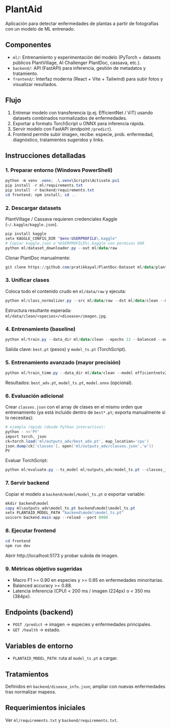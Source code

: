 # PlantAid

Aplicación para detectar enfermedades de plantas a partir de fotografías con un modelo de ML entrenado.

## Componentes
- `ml/`: Entrenamiento y experimentación del modelo (PyTorch + datasets públicos PlantVillage, AI Challenger PlantDoc, cassava, etc.).
- `backend/`: API (FastAPI) para inferencia, gestión de metadatos y tratamiento.
- `frontend/`: Interfaz moderna (React + Vite + Tailwind) para subir fotos y visualizar resultados.

## Flujo
1. Entrenar modelo con transferencia (p.ej. EfficientNet / ViT) usando datasets combinados normalizados de enfermedades.
2. Exportar a formato TorchScript u ONNX para inferencia rápida.
3. Servir modelo con FastAPI (endpoint `/predict`).
4. Frontend permite subir imagen, recibe: especie, prob. enfermedad, diagnóstico, tratamientos sugeridos y links.

## Instrucciones detalladas

### 1. Preparar entorno (Windows PowerShell)
```powershell
python -m venv .venv; .\.venv\Scripts\Activate.ps1
pip install -r ml/requirements.txt
pip install -r backend/requirements.txt
cd frontend; npm install; cd ..
```

### 2. Descargar datasets
PlantVillage / Cassava requieren credenciales Kaggle (`~/.kaggle/kaggle.json`).
```powershell
pip install kaggle
setx KAGGLE_CONFIG_DIR "$env:USERPROFILE\.kaggle"
# Copiar kaggle.json a %USERPROFILE%\.kaggle con permisos 600
python ml/dataset_downloader.py --out ml/data/raw
```
Clonar PlantDoc manualmente:
```powershell
git clone https://github.com/pratikkayal/PlantDoc-Dataset ml/data/plantdoc
```

### 3. Unificar clases
Coloca todo el contenido crudo en `ml/data/raw` y ejecuta:
```powershell
python ml/class_normalizer.py --src ml/data/raw --dst ml/data/clean --min_per_class 30
```
Estructura resultante esperada: `ml/data/clean/<species>/<disease>/imagen.jpg`.

### 4. Entrenamiento (baseline)
```powershell
python ml/train.py --data_dir ml/data/clean --epochs 12 --balanced --out_dir ml/outputs_baseline
```
Salida clave: `best.pt` (pesos) y `model_ts.pt` (TorchScript).

### 5. Entrenamiento avanzado (mayor precisión)
```powershell
python ml/train_timm.py --data_dir ml/data/clean --model efficientnetv2_rw_s --img_size 384 --epochs 40 --balanced --mixup 0.4 --cutmix 1.0 --smoothing 0.1 --out_dir ml/outputs_adv --export_onnx
```
Resultados: `best_adv.pt`, `model_ts.pt`, `model.onnx` (opcional).

### 6. Evaluación adicional
Crear `classes.json` con el array de clases en el mismo orden que entrenamiento (ya está incluido dentro de `best*.pt`; exporta manualmente si lo necesitas):
```powershell
# ejemplo rápido (desde Python interactivo):
python - <<'PY'
import torch, json
ck=torch.load('ml/outputs_adv/best_adv.pt', map_location='cpu')
json.dump(ck['classes'], open('ml/outputs_adv/classes.json','w'))
PY
```
Evaluar TorchScript:
```powershell
python ml/evaluate.py --ts_model ml/outputs_adv/model_ts.pt --classes_json ml/outputs_adv/classes.json --test_dir ml/data/clean --out_dir ml/eval
```

### 7. Servir backend
Copiar el modelo a `backend/model/model_ts.pt` o exportar variable:
```powershell
mkdir backend\model
copy ml\outputs_adv\model_ts.pt backend\model\model_ts.pt
setx PLANTAID_MODEL_PATH "backend\model\model_ts.pt"
uvicorn backend.main:app --reload --port 8000
```

### 8. Ejecutar frontend
```powershell
cd frontend
npm run dev
```
Abrir http://localhost:5173 y probar subida de imagen.

### 9. Métricas objetivo sugeridas
- Macro F1 >= 0.90 en especies y >= 0.85 en enfermedades minoritarias.
- Balanced accuracy >= 0.88.
- Latencia inferencia (CPU) < 200 ms / imagen (224px) o < 350 ms (384px).

## Endpoints (backend)
- `POST /predict` -> imagen -> especies y enfermedades principales.
- `GET /health` -> estado.

## Variables de entorno
- `PLANTAID_MODEL_PATH`: ruta al `model_ts.pt` a cargar.

## Tratamientos
Definidos en `backend/disease_info.json`; ampliar con nuevas enfermedades tras normalizar mapeos.

## Requerimientos iniciales
Ver `ml/requirements.txt` y `backend/requirements.txt`.

